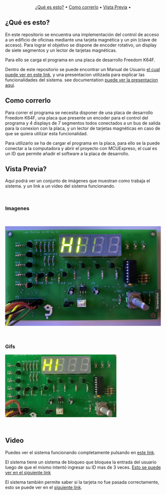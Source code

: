 <p align="center">
  <a href="#¿Qué-es-esto?">¿Qué es esto?</a> •
  <a href="#como-correrlo">Como correrlo</a> •
  <a href="#vista-previa">Vista Previa</a> •
</p>



## ¿Qué es esto?

En este repositorio se encuentra una implementación del control de acceso a un edificio de oficinas mediante una tarjeta magnética y un pin (clave de acceso). Para lograr el objetivo se dispone de encoder rotativo, un display de siete segmentos y un lector de tarjetas magnéticas.

Para ello se carga el programa en una placa de desarrollo Freedom K64F.

Dentro de este repositorio se puede encontrar un Manual de Usuario [el cual puede ver en este link](Manual_de_Usuario.pdf), y una presentacion utilizada para explicar las funcionalidades del sistema.
see documentation [puede ver la presentacion aquí](ControlDeAcceso_Grupo2.pdf).

## Como correrlo

Para correr el programa se necesita disponer de una placa de desarrollo Freedom K64F, una placa que presente un encoder para el control del programa y 4 displays de 7 segmentos todos conectados a un bus de salida para la conexion con la placa, y un lector de tarjetas magnéticas en caso de que se quiera utilizar esta funcionalidad.

Para utilizarlo se ha de cargar el programa en la placa, para ello se la puede conectar a la computadora y abrir el proyecto con MCUExpreso, el cual es un ID que permite añadir el software a la placa de desarrollo.

## Vista Previa?

Aquí podrá ver un conjunto de imágenes que muestran como trabaja el sistema. y un link a un video del sistema funcionando.

<br>

### Imagenes
<br>

![Mensaje de inicio](images/HI.png)

<br>

### Gifs

![DSAD](images/GIF-HI.gif)

<br>

## Video

Puedes ver el sistema funcionando completamente pulsando en [este link](www.youtube.com).

El sistema tiene un sistema de bloqueo que bloquea la entrada del usuario luego de que el mismo intentó ingresar su ID mas de 3 veces. <a href="https://drive.google.com/file/d/1FspWqMw6TUyTeOLRhaYkeKkwg4OWUwp-/view?usp=sharing">Esto se puede ver en el siguiente link</a>

El sistema también permite saber si la tarjeta no fue pasada correctamente, esto se puede ver en el <a href="https://drive.google.com/file/d/19-RFVGY65pbczh_6hq6oZze5xewdgScV/view?usp=sharing">siguiente link</a>.



